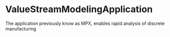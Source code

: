 # ValueStreamModelingApplication
The application previously know as MPX, enables rapid analysis of discrete manufacturing

